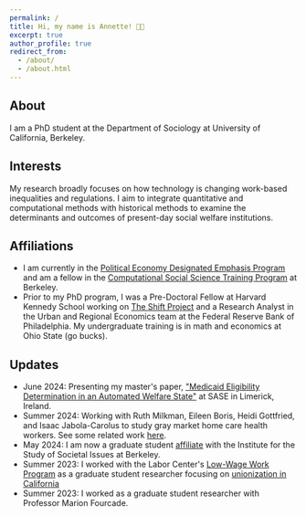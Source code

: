 ```yaml
---
permalink: /
title: Hi, my name is Annette! 👋🏻
excerpt: true
author_profile: true
redirect_from: 
  - /about/
  - /about.html
---
```



## About
I am a PhD student at the Department of Sociology at University of California, Berkeley. 

## Interests
My research broadly focuses on how technology is changing work-based inequalities and regulations. I aim to integrate quantitative and computational methods with historical methods to examine the determinants and outcomes of present-day social welfare institutions.

## Affiliations
- I am currently in the [Political Economy Designated Emphasis Program](https://besi.berkeley.edu/designated-emphasis-in-political-economy-de-in-pe-students/) and am a fellow in the [Computational Social Science Training Program](https://bids.berkeley.edu/people/annette-gailliot) at Berkeley.
- Prior to my PhD program, I was a Pre-Doctoral Fellow at Harvard Kennedy School working on [The Shift Project](https://shift.hks.harvard.edu/author/annette-gailliot/) and a Research Analyst in the Urban and Regional Economics team at the Federal Reserve Bank of Philadelphia. My undergraduate training is in math and economics at Ohio State (go bucks). 

## Updates
- June 2024: Presenting my master's paper, ["Medicaid Eligibility Determination in an Automated Welfare State"](https://virtual.oxfordabstracts.com/#/event/4988/submission/998) at SASE in Limerick, Ireland.
- Summer 2024: Working with Ruth Milkman, Eileen Boris, Heidi Gottfried, and Isaac Jabola-Carolus to study gray market home care health workers. See some related work [here](https://cuidado.cebrap.org.br/wp-content/uploads/2024/04/T-AP-US-Working-Paper-1-Who-cares-Jan-2024.pdf).
- May 2024: I am now a graduate student [affiliate](https://issi.berkeley.edu/people/annette-gailliot) with the Institute for the Study of Societal Issues at Berkeley.
- Summer 2023: I worked with the Labor Center's [Low-Wage Work Program](https://laborcenter.berkeley.edu/low-wage-work/) as a graduate student researcher focusing on [unionization in California](https://laborcenter.berkeley.edu/release-california-union-membership-and-coverage-2023-chartbook/)
- Summer 2023: I worked as a graduate student researcher with Professor Marion Fourcade.
